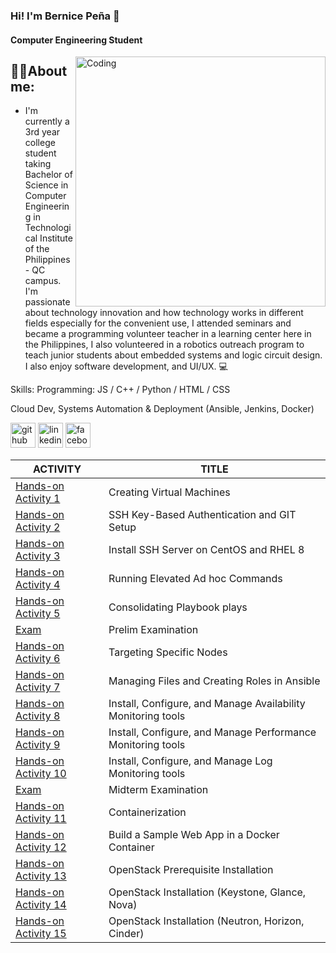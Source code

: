 ### Hi! I'm Bernice Peña 👋

#### Computer Engineering Student
<img align="right" alt="Coding" width="400" src="https://media.baamboozle.com/uploads/images/358185/1619783289_335117_url.gif">

<h2 align="left">👩‍💼About me:</h2>

- I'm currently a 3rd year college student taking Bachelor of Science in Computer Engineering in Technological Institute of the Philippines - QC campus. I'm passionate about technology innovation and how technology works in different fields especially for the convenient use, I attended seminars and became a programming volunteer teacher in a learning center here in the Philippines, I also volunteered in a robotics outreach program to teach junior students about embedded systems and logic circuit design. I also enjoy software development, and UI/UX. 💻

Skills:
Programming: JS / C++ / Python / HTML / CSS

Cloud Dev, Systems Automation & Deployment (Ansible, Jenkins, Docker)

[<img src='https://cdn.jsdelivr.net/npm/simple-icons@3.0.1/icons/github.svg' alt='github' height='40'>](https://github.com/bearknees)  [<img src='https://cdn.jsdelivr.net/npm/simple-icons@3.0.1/icons/linkedin.svg' alt='linkedin' height='40'>](https://www.linkedin.com/in/https://www.linkedin.com/in/bernice-peña-1b3459246//)  [<img src='https://cdn.jsdelivr.net/npm/simple-icons@3.0.1/icons/facebook.svg' alt='facebook' height='40'>](https://www.facebook.com/https://www.facebook.com/BearKnees)

| ACTIVITY         | TITLE      |
| ------------ | ---------- |
| [Hands-on Activity 1](https://github.com/bearknees/HOA1_Pena)   | Creating Virtual Machines   |
| [Hands-on Activity 2](https://github.com/bearknees/HOA2_Pena)   | SSH Key-Based Authentication and GIT Setup  |
| [Hands-on Activity 3](https://github.com/bearknees/HOA3_Pena)   | Install SSH Server on CentOS and RHEL 8    |
| [Hands-on Activity 4](https://github.com/bearknees/CPE232_BernicePena)   | Running Elevated Ad hoc Commands    |
| [Hands-on Activity 5](https://github.com/bearknees/CPE232_BernicePena)   | Consolidating Playbook plays    |
| [Exam](https://github.com/bearknees/Pena_PrelimExam)   | Prelim Examination    |
| [Hands-on Activity 6](https://github.com/bearknees/CPE232_BernicePena)   | Targeting Specific Nodes    |
| [Hands-on Activity 7](https://github.com/bearknees/CPE232_BernicePena)   | Managing Files and Creating Roles in Ansible    |
| [Hands-on Activity 8](https://github.com/bearknees/Nagios_Pena)   | Install, Configure, and Manage Availability Monitoring tools   |
| [Hands-on Activity 9](https://github.com/bearknees/Prometheus_Pena)   | Install, Configure, and Manage Performance Monitoring tools    |
| [Hands-on Activity 10](https://github.com/bearknees/Pena_ElasticStack)   | Install, Configure, and Manage Log Monitoring tools    |
| [Exam](https://github.com/bearknees/CPE_MIDEXAM_PENA)  | Midterm Examination    |
| [Hands-on Activity 11](https://github.com/bearknees/Docker)   | Containerization    |
| [Hands-on Activity 12](https://github.com/bearknees/HOA12_Pena)  | Build a Sample Web App in a Docker Container    |
| [Hands-on Activity 13](https://github.com/bearknees/HOA13_Pena)   | OpenStack Prerequisite Installation    |
| [Hands-on Activity 14](https://github.com/bearknees/HOA14_Pena)   | OpenStack Installation (Keystone, Glance, Nova)    |
| [Hands-on Activity 15](https://github.com/bearknees/HOA15_Pena)   | OpenStack Installation (Neutron, Horizon, Cinder)    |
